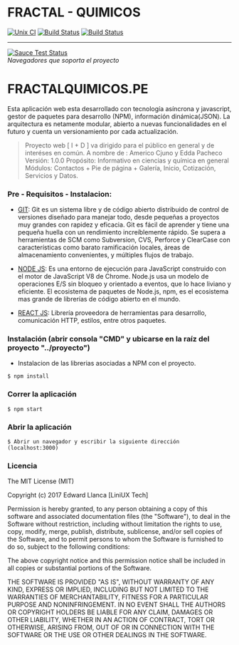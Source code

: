 # FRACTAL - QUIMICOS

[![Unix CI](https://travis-ci.org/bower/bower.svg?branch=master)](https://travis-ci.org/bower/bower)
[![Build Status](https://travis-ci.org/angular/angular.svg?branch=master)](https://travis-ci.org/angular/angular)
[![Build Status](https://travis-ci.org/krispo/angular-nvd3.svg?branch=master)](https://travis-ci.org/krispo/angular-nvd3)

----

[![Sauce Test Status](https://saucelabs.com/browser-matrix/angular2-ci.svg)](https://saucelabs.com/u/angular2-ci)  
*Navegadores que soporta el proyecto*

FRACTALQUIMICOS.PE
==================

Esta aplicación web esta desarrollado con tecnología asíncrona y javascript, gestor de paquetes para desarrollo (NPM), información dinámica(JSON).
La arquitectura es netamente modular, abierto a nuevas funcionalidades en el futuro y cuenta un versionamiento por cada actualización.

> Proyecto web [ I + D ] va dirigido para el público en general y de interéses en común.
> A nombre de : Americo Cjuno y Edda Pacheco
> Versión: 1.0.0
> Propósito: Informativo en ciencias y química en general
> Módulos: Contactos + Pie de página + Galería, Inicio, Cotización, Servicios y Datos.

### Pre - Requisitos - Instalacion:

- [GIT](https://git-scm.com/):
 Git es un sistema libre y de código abierto distribuido de control de versiones diseñado para manejar todo, desde pequeñas a proyectos muy grandes con rapidez y eficacia.
 Git es fácil de aprender y tiene una pequeña huella con un rendimiento increíblemente rápido. 
 Se supera a herramientas de SCM como Subversion, CVS, Perforce y ClearCase con características como barato ramificación locales, áreas de almacenamiento convenientes, y múltiples flujos de trabajo.

- [NODE JS](https://nodejs.org/es/): 
 Es una entorno de ejecución para JavaScript construido con el motor de JavaScript V8 de Chrome.
 Node.js usa un modelo de operaciones E/S sin bloqueo y orientado a eventos, que lo hace liviano y eficiente. 
 El ecosistema de paquetes de Node.js, npm, es el ecosistema mas grande de librerías de código abierto en el mundo.

- [REACT JS](https://reactjs.org/): 
 Librería proveedora de herramientas para desarrollo, comunicación HTTP, estilos, entre otros paquetes.


### Instalación (abrir consola "CMD" y ubicarse en la raíz del proyecto "../proyecto")

- Instalacion de las librerias asociadas a NPM con el proyecto.

```
$ npm install
```

### Correr la aplicación

```
$ npm start
```

### Abrir la aplicación

```
$ Abrir un navegador y escribir la siguiente dirección (localhost:3000)
```

### Licencia 

The MIT License (MIT)

Copyright (c) 2017 Edward Llanca [LiniUX Tech]

Permission is hereby granted, to any person obtaining a copy
of this software and associated documentation files (the "Software"), to deal
in the Software without restriction, including without limitation the rights
to use, copy, modify, merge, publish, distribute, sublicense, and/or sell
copies of the Software, and to permit persons to whom the Software is
furnished to do so, subject to the following conditions:

The above copyright notice and this permission notice shall be included in
all copies or substantial portions of the Software.

THE SOFTWARE IS PROVIDED "AS IS", WITHOUT WARRANTY OF ANY KIND, EXPRESS OR
IMPLIED, INCLUDING BUT NOT LIMITED TO THE WARRANTIES OF MERCHANTABILITY,
FITNESS FOR A PARTICULAR PURPOSE AND NONINFRINGEMENT.  IN NO EVENT SHALL THE
AUTHORS OR COPYRIGHT HOLDERS BE LIABLE FOR ANY CLAIM, DAMAGES OR OTHER
LIABILITY, WHETHER IN AN ACTION OF CONTRACT, TORT OR OTHERWISE, ARISING FROM,
OUT OF OR IN CONNECTION WITH THE SOFTWARE OR THE USE OR OTHER DEALINGS IN
THE SOFTWARE.

